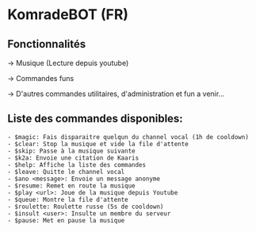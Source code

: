 # KomradeBOT (FR)

## Fonctionnalités

-> Musique (Lecture depuis youtube)

-> Commandes funs

-> D'autres commandes utilitaires, d'administration et fun a venir...

## Liste des commandes disponibles:
```
- $magic: Fais disparaitre quelqun du channel vocal (1h de cooldown)
- $clear: Stop la musique et vide la file d'attente
- $skip: Passe à la musique suivante
- $k2a: Envoie une citation de Kaaris
- $help: Affiche la liste des commandes
- $leave: Quitte le channel vocal
- $ano <message>: Envoie un message anonyme
- $resume: Remet en route la musique
- $play <url>: Joue de la musique depuis Youtube
- $queue: Montre la file d'attente
- $roulette: Roulette russe (5s de cooldown)
- $insult <user>: Insulte un membre du serveur
- $pause: Met en pause la musique
```

